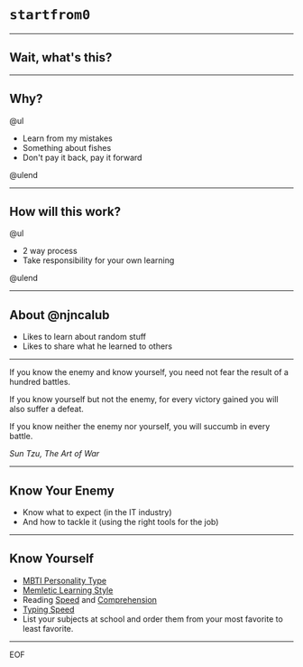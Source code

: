 # `startfrom0`

---

## Wait, what's this?

---

## Why?

@ul

* Learn from my mistakes
* Something about fishes
* Don't pay it back, pay it forward

@ulend

---

## How will this work?

@ul

* 2 way process
* Take responsibility for your own learning

@ulend

---

## About @njncalub

* Likes to learn about random stuff
* Likes to share what he learned to others

---

If you know the enemy and know yourself,
you need not fear the result of a hundred battles.

If you know yourself but not the enemy,
for every victory gained you will also suffer a defeat.

If you know neither the enemy nor yourself,
you will succumb in every battle.

*Sun Tzu, The Art of War*

---

## Know Your Enemy

* Know what to expect (in the IT industry)
* And how to tackle it (using the right tools for the job)

---

## Know Yourself

* [MBTI Personality Type](https://www.16personalities.com/)
* [Memletic Learning Style](http://www.learning-styles-online.com/inventory/questions.php?cookieset=y)
* Reading [Speed](http://www.readingsoft.com/index.html) and [Comprehension](http://www.readingsoft.com/quiz.html)
* [Typing Speed](https://www.typingtest.com/test.html)
* List your subjects at school and order them from your most favorite to least favorite.

---

EOF
